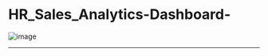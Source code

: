 # HR_Sales_Analytics-Dashboard-

![image](https://github.com/Anirban3456/HR_Analytics-Dashboard-/assets/118114203/6e2f24f2-bd85-406b-ae28-fdcc105296d9)
<hr />
<br />
